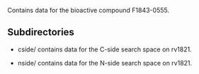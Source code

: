 Contains data for the bioactive compound F1843-0555.

## Subdirectories

- cside/ contains data for the C-side search space on rv1821.

- nside/ contains data for the N-side search space on rv1821.

